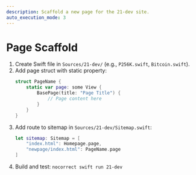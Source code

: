 ```yaml
---
description: Scaffold a new page for the 21-dev site.
auto_execution_mode: 3
---
```


# Page Scaffold

1. Create Swift file in `Sources/21-dev/` (e.g., `P256K.swift`, `Bitcoin.swift`).
2. Add page struct with static property:
   ```swift
   struct PageName {
       static var page: some View {
           BasePage(title: "Page Title") {
               // Page content here
           }
       }
   }
   ```
3. Add route to sitemap in `Sources/21-dev/Sitemap.swift`:
   ```swift
   let sitemap: Sitemap = [
       "index.html": Homepage.page,
       "newpage/index.html": PageName.page
   ]
   ```
4. Build and test: `nocorrect swift run 21-dev`